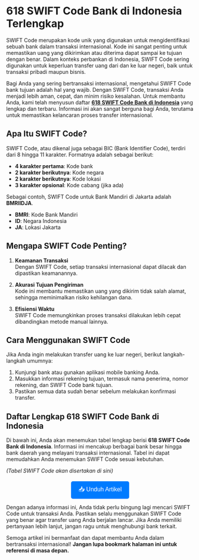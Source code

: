 # 618 SWIFT Code Bank di Indonesia Terlengkap

SWIFT Code merupakan kode unik yang digunakan untuk mengidentifikasi sebuah bank dalam transaksi internasional. Kode ini sangat penting untuk memastikan uang yang dikirimkan atau diterima dapat sampai ke tujuan dengan benar. Dalam konteks perbankan di Indonesia, SWIFT Code sering digunakan untuk keperluan transfer uang dari dan ke luar negeri, baik untuk transaksi pribadi maupun bisnis.

Bagi Anda yang sering bertransaksi internasional, mengetahui SWIFT Code bank tujuan adalah hal yang wajib. Dengan SWIFT Code, transaksi Anda menjadi lebih aman, cepat, dan minim risiko kesalahan. Untuk membantu Anda, kami telah menyusun daftar [**618 SWIFT Code Bank di Indonesia**](https://www.rxhmadi.com/2024/12/618-swift-code-bank-di-indonesia.html) yang lengkap dan terbaru. Informasi ini akan sangat berguna bagi Anda, terutama untuk memastikan kelancaran proses transfer internasional.

## Apa Itu SWIFT Code?

SWIFT Code, atau dikenal juga sebagai BIC (Bank Identifier Code), terdiri dari 8 hingga 11 karakter. Formatnya adalah sebagai berikut:

- **4 karakter pertama**: Kode bank  
- **2 karakter berikutnya**: Kode negara  
- **2 karakter berikutnya**: Kode lokasi  
- **3 karakter opsional**: Kode cabang (jika ada)

Sebagai contoh, SWIFT Code untuk Bank Mandiri di Jakarta adalah **BMRIIDJA**.  
- **BMRI**: Kode Bank Mandiri  
- **ID**: Negara Indonesia  
- **JA**: Lokasi Jakarta  

## Mengapa SWIFT Code Penting?

1. **Keamanan Transaksi**  
   Dengan SWIFT Code, setiap transaksi internasional dapat dilacak dan dipastikan keamanannya.  

2. **Akurasi Tujuan Pengiriman**  
   Kode ini membantu memastikan uang yang dikirim tidak salah alamat, sehingga meminimalkan risiko kehilangan dana.  

3. **Efisiensi Waktu**  
   SWIFT Code memungkinkan proses transaksi dilakukan lebih cepat dibandingkan metode manual lainnya.  

## Cara Menggunakan SWIFT Code

Jika Anda ingin melakukan transfer uang ke luar negeri, berikut langkah-langkah umumnya:

1. Kunjungi bank atau gunakan aplikasi mobile banking Anda.  
2. Masukkan informasi rekening tujuan, termasuk nama penerima, nomor rekening, dan SWIFT Code bank tujuan.  
3. Pastikan semua data sudah benar sebelum melakukan konfirmasi transfer.  

## Daftar Lengkap 618 SWIFT Code Bank di Indonesia

Di bawah ini, Anda akan menemukan tabel lengkap berisi **618 SWIFT Code Bank di Indonesia**. Informasi ini mencakup berbagai bank besar hingga bank daerah yang melayani transaksi internasional. Tabel ini dapat memudahkan Anda menemukan SWIFT Code sesuai kebutuhan.  

*(Tabel SWIFT Code akan disertakan di sini)*  

<div style="text-align: center; margin-top: 20px;">
  <a href="https://github.com/rxhmadi/SWIFT-Code-Bank-di-Indonesia-Terlengkap/blob/main/swift_codes_indonesia.csv" download>
    <button style="padding: 10px 20px; font-size: 16px; background-color: #007bff; color: white; border: none; border-radius: 5px; cursor: pointer;">
      📥 Unduh Artikel
    </button>
  </a>
</div>

Dengan adanya informasi ini, Anda tidak perlu bingung lagi mencari SWIFT Code untuk transaksi Anda. Pastikan selalu menggunakan SWIFT Code yang benar agar transfer uang Anda berjalan lancar. Jika Anda memiliki pertanyaan lebih lanjut, jangan ragu untuk menghubungi bank terkait.  

Semoga artikel ini bermanfaat dan dapat membantu Anda dalam bertransaksi internasional! **Jangan lupa bookmark halaman ini untuk referensi di masa depan.**
